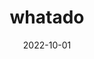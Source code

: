 ---
title: whatado
description: A mobile app for finding things to do and people to do them with.
date: 2022-10-01
layout: layouts/project.njk
link: https://github.com/Huge-Puppy/whatado-flutter
tags: 
  - projects
  - failed
---